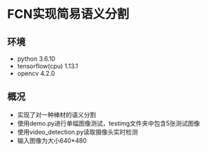 # FCN实现简易语义分割

## 环境

- python 3.6.10  
- tensorflow(cpu) 1.13.1
- opencv 4.2.0

## 概况

- 实现了对一种棒材的语义分割
- 使用demo.py进行单幅图像测试，testimg文件夹中包含5张测试图像
- 使用video_detection.py读取摄像头实时检测
- 输入图像为大小640*480
